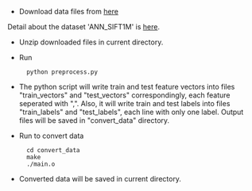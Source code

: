* Download data files from [here](ftp://ftp.irisa.fr/local/texmex/corpus/sift.tar.gz)

Detail about the dataset 'ANN_SIFT1M' is [here](http://corpus-texmex.irisa.fr/).

* Unzip downloaded files in current directory.

* Run

		python preprocess.py

* The python script will write train and test feature vectors into files "train_vectors" and "test_vectors" correspondingly, each feature seperated with ",". Also, it will write train and test labels into files "train_labels" and "test_labels", each line with only one label. Output files will be saved in "convert_data" directory.

* Run to convert data

		cd convert_data
		make
		./main.o

* Converted data will be saved in current directory.
